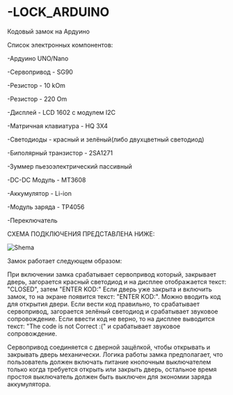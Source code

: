 
# -LOCK_ARDUINO
Кодовый замок на Ардуино

Список электронных компонентов:

  -Ардуино UNO/Nano

  -Сервопривод - SG90

  -Резистор - 10 kOm

  -Резистор - 220 Om

  -Дисплей - LCD 1602 с модулем I2C 

  -Матричная клавиатура - HQ 3X4

  -Светодиоды - красный и зелёный(либо двухцветный светодиод)

  -Биполярный транзистор - 2SA1271

  -Зуммер пьезоэлектрический пассивный
  
  -DC-DC Модуль -  MT3608 
  
  -Аккумулятор - Li-ion
  
  -Модуль заряда - TP4056
  
  -Переключатель
  
  
 
  СХЕМА ПОДКЛЮЧЕНИЯ ПРЕДСТАВЛЕНА НИЖЕ:
  
  
  ![Shema](https://user-images.githubusercontent.com/36957591/143689494-a9dfffb1-dac2-49b0-94cc-52af8024f43f.jpg)
  
Замок работает следующем образом:
  
При включении замка срабатывает сервопривод который, закрывает дверь, загорается красный светодиод и на
дисплее отображается текст: "CLOSED", затем "ENTER KOD:"
Если дверь уже закрыта и включить замок, то на экране появится
текст: "ENTER KOD:". Можно вводить код для открытия двери.
Если вести код правильно, то срабатывает сервопривод, загорается зелёный светодиод
и срабатывает звуковое сопровождение.
Если ввести код не верно, то на дисплее выводится текст: "The code is not Correct :(" и срабатывает звуковое сопровождение.

Сервопривод соединяется с дверной защёлкой, чтобы открывать и закрывать дверь механически.
Логика работы замка предполагает, что пользователь должен включать питание кнопочным выключателем только когда требуется открыть или закрыть дверь, остальное время простоя выключатель должен быть выключен для экономии заряда аккумулятора.
  
  
